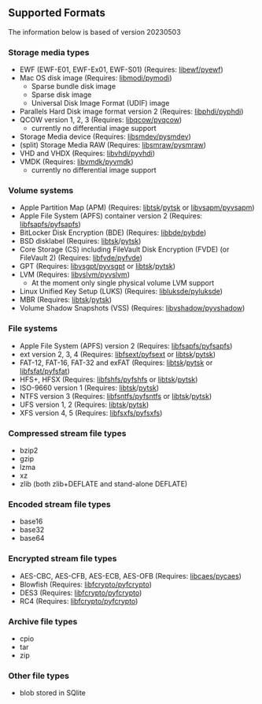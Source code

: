 ## Supported Formats

The information below is based of version 20230503

### Storage media types

* EWF (EWF-E01, EWF-Ex01, EWF-S01) (Requires: [libewf/pyewf](https://github.com/libyal/libewf))
* Mac OS disk image (Requires: [libmodi/pymodi](https://github.com/libyal/libmodi))
  * Sparse bundle disk image
  * Sparse disk image
  * Universal Disk Image Format (UDIF) image
* Parallels Hard Disk image format version 2 (Requires: [libphdi/pyphdi](https://github.com/libyal/libphdi))
* QCOW version 1, 2, 3 (Requires: [libqcow/pyqcow](https://github.com/libyal/libqcow))
  * currently no differential image support
* Storage Media device (Requires: [libsmdev/pysmdev](https://github.com/libyal/libsmdev))
* (split) Storage Media RAW (Requires: [libsmraw/pysmraw](https://github.com/libyal/libsmraw))
* VHD and VHDX (Requires: [libvhdi/pyvhdi](https://github.com/libyal/libvhdi))
* VMDK (Requires: [libvmdk/pyvmdk](https://github.com/libyal/libvmdk))
  * currently no differential image support

### Volume systems

* Apple Partition Map (APM) (Requires: [libtsk](https://github.com/sleuthkit/sleuthkit/)/[pytsk](https://github.com/py4n6/pytsk) or [libvsapm/pyvsapm](https://github.com/libyal/libvsapm))
* Apple File System (APFS) container version 2 (Requires: [libfsapfs/pyfsapfs](https://github.com/libyal/libfsapfs))
* BitLocker Disk Encryption (BDE) (Requires: [libbde/pybde](https://github.com/libyal/libbde))
* BSD disklabel (Requires: [libtsk](https://github.com/sleuthkit/sleuthkit/)/[pytsk](https://github.com/py4n6/pytsk))
* Core Storage (CS) including FileVault Disk Encryption (FVDE) (or FileVault 2) (Requires: [libfvde/pyfvde](https://github.com/libyal/libfvde))
* GPT (Requires: [libvsgpt/pyvsgpt](https://github.com/libyal/libvsgpt) or [libtsk](https://github.com/sleuthkit/sleuthkit/)/[pytsk](https://github.com/py4n6/pytsk))
* LVM (Requires: [libvslvm/pyvslvm](https://github.com/libyal/libvslvm))
  * At the moment only single physical volume LVM support
* Linux Unified Key Setup (LUKS) (Requires: [libluksde/pyluksde](https://github.com/libyal/libluksde))
* MBR (Requires: [libtsk](https://github.com/sleuthkit/sleuthkit/)/[pytsk](https://github.com/py4n6/pytsk))
* Volume Shadow Snapshots (VSS) (Requires: [libvshadow/pyvshadow](https://github.com/libyal/libvshadow))

### File systems

* Apple File System (APFS) version 2 (Requires: [libfsapfs/pyfsapfs](https://github.com/libyal/libfsapfs))
* ext version 2, 3, 4 (Requires: [libfsext/pyfsext](https://github.com/libyal/libfsext) or [libtsk](https://github.com/sleuthkit/sleuthkit/)/[pytsk](https://github.com/py4n6/pytsk))
* FAT-12, FAT-16, FAT-32 and exFAT (Requires: [libtsk](https://github.com/sleuthkit/sleuthkit/)/[pytsk](https://github.com/py4n6/pytsk) or [libfsfat/pyfsfat](https://github.com/libyal/libfsfat))
* HFS+, HFSX (Requires: [libfshfs/pyfshfs](https://github.com/libyal/libfshfs) or [libtsk](https://github.com/sleuthkit/sleuthkit/)/[pytsk](https://github.com/py4n6/pytsk))
* ISO-9660 version 1 (Requires: [libtsk](https://github.com/sleuthkit/sleuthkit/)/[pytsk](https://github.com/py4n6/pytsk))
* NTFS version 3 (Requires: [libfsntfs/pyfsntfs](https://github.com/libyal/libfsntfs) or [libtsk](https://github.com/sleuthkit/sleuthkit/)/[pytsk](https://github.com/py4n6/pytsk))
* UFS version 1, 2 (Requires: [libtsk](https://github.com/sleuthkit/sleuthkit/)/[pytsk](https://github.com/py4n6/pytsk))
* XFS version 4, 5 (Requires: [libfsxfs/pyfsxfs](https://github.com/libyal/libfsxfs))

### Compressed stream file types

* bzip2
* gzip
* lzma
* xz
* zlib (both zlib+DEFLATE and stand-alone DEFLATE)

### Encoded stream file types

* base16
* base32
* base64

### Encrypted stream file types

* AES-CBC, AES-CFB, AES-ECB, AES-OFB (Requires: [libcaes/pycaes](https://github.com/libyal/libcaes))
* Blowfish (Requires: [libfcrypto/pyfcrypto](https://github.com/libyal/libfcrypto))
* DES3 (Requires: [libfcrypto/pyfcrypto](https://github.com/libyal/libfcrypto))
* RC4 (Requires: [libfcrypto/pyfcrypto](https://github.com/libyal/libfcrypto))

### Archive file types

* cpio
* tar
* zip

### Other file types

* blob stored in SQlite
